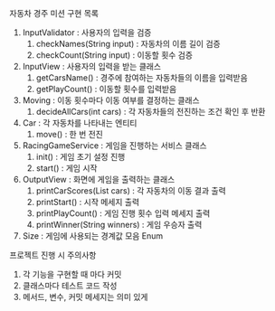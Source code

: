 자동차 경주 미션 구현 목록

1. InputValidator : 사용자의 입력을 검증
    1) checkNames(String input) : 자동차의 이름 길이 검증
    2) checkCount(String input) : 이동할 횟수 검증
2. InputView : 사용자의 입력을 받는 클래스
    1) getCarsName() : 경주에 참여하는 자동차들의 이름을 입력받음
    2) getPlayCount() : 이동할 횟수를 입력받음
3. Moving : 이동 횟수마다 이동 여부를 결정하는 클래스
    1) decideAllCars(int cars) : 각 자동차들의 전진하는 조건 확인 후 반환
4. Car : 각 자동차를 나타내는 엔티티
    1) move() : 한 번 전진
5. RacingGameService : 게임을 진행하는 서비스 클래스
    1) init() : 게임 초기 설정 진행
    2) start() : 게임 시작
6. OutputView : 화면에 게임을 출력하는 클래스
    1) printCarScores(List<Car> cars) : 각 자동차의 이동 결과 출력
    2) printStart() : 시작 메세지 출력
    3) printPlayCount() : 게임 진행 횟수 입력 메세지 출력
    4) printWinner(String winners) : 게임 우승자 출력
7. Size : 게임에 사용되는 경계값 모음 Enum

프로젝트 진행 시 주의사항

1. 각 기능을 구현할 때 마다 커밋
2. 클래스마다 테스트 코드 작성
3. 메서드, 변수, 커밋 메세지는 의미 있게